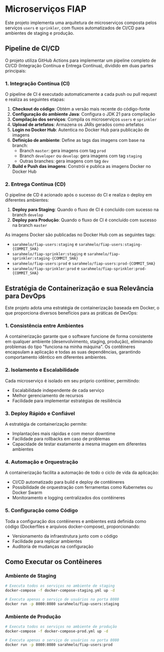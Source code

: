 # Microserviços FIAP

Este projeto implementa uma arquitetura de microserviços composta pelos serviços `users` e `sprinkler`, com fluxos automatizados de CI/CD para ambientes de staging e produção.

## Pipeline de CI/CD

O projeto utiliza GitHub Actions para implementar um pipeline completo de CI/CD (Integração Contínua e Entrega Contínua), dividido em duas partes principais:

### 1. Integração Contínua (CI)

O pipeline de CI é executado automaticamente a cada push ou pull request e realiza as seguintes etapas:

1. **Checkout do código**: Obtém a versão mais recente do código-fonte
2. **Configuração do ambiente Java**: Configura o JDK 21 para compilação
3. **Compilação dos serviços**: Compila os microserviços `users` e `sprinkler`
4. **Upload de artefatos**: Armazena os JARs gerados como artefatos
5. **Login no Docker Hub**: Autentica no Docker Hub para publicação de imagens
6. **Definição de ambiente**: Define as tags das imagens com base na branch:
   - Branch `master`: gera imagens com tag `prod`
   - Branch `developer` ou `develop`: gera imagens com tag `staging`
   - Outras branches: gera imagens com tag `dev`
7. **Build e Push das imagens**: Constrói e publica as imagens Docker no Docker Hub

### 2. Entrega Contínua (CD)

O pipeline de CD é acionado após o sucesso do CI e realiza o deploy em diferentes ambientes:

1. **Deploy para Staging**: Quando o fluxo de CI é concluído com sucesso na branch `develop`
2. **Deploy para Produção**: Quando o fluxo de CI é concluído com sucesso na branch `master`

As imagens Docker são publicadas no Docker Hub com as seguintes tags:
- `sarahmelo/fiap-users:staging` e `sarahmelo/fiap-users:staging-{COMMIT_SHA}`
- `sarahmelo/fiap-sprinkler:staging` e `sarahmelo/fiap-sprinkler:staging-{COMMIT_SHA}`
- `sarahmelo/fiap-users:prod` e `sarahmelo/fiap-users:prod-{COMMIT_SHA}`
- `sarahmelo/fiap-sprinkler:prod` e `sarahmelo/fiap-sprinkler:prod-{COMMIT_SHA}`

## Estratégia de Containerização e sua Relevância para DevOps

Este projeto adota uma estratégia de containerização baseada em Docker, o que proporciona diversos benefícios para as práticas de DevOps:

### 1. Consistência entre Ambientes

A containerização garante que o software funcione de forma consistente em qualquer ambiente (desenvolvimento, staging, produção), eliminando problemas do tipo "funciona na minha máquina". Os contêineres encapsulam a aplicação e todas as suas dependências, garantindo comportamento idêntico em diferentes ambientes.

### 2. Isolamento e Escalabilidade

Cada microserviço é isolado em seu próprio contêiner, permitindo:
- Escalabilidade independente de cada serviço
- Melhor gerenciamento de recursos
- Facilidade para implementar estratégias de resiliência

### 3. Deploy Rápido e Confiável

A estratégia de containerização permite:
- Implantações mais rápidas e com menor downtime
- Facilidade para rollbacks em caso de problemas
- Capacidade de testar exatamente a mesma imagem em diferentes ambientes

### 4. Automação e Orquestração

A containerização facilita a automação de todo o ciclo de vida da aplicação:
- CI/CD automatizado para build e deploy de contêineres
- Possibilidade de orquestração com ferramentas como Kubernetes ou Docker Swarm
- Monitoramento e logging centralizados dos contêineres

### 5. Configuração como Código

Toda a configuração dos contêineres e ambientes está definida como código (Dockerfiles e arquivos docker-compose), proporcionando:
- Versionamento da infraestrutura junto com o código
- Facilidade para replicar ambientes
- Auditoria de mudanças na configuração

## Como Executar os Contêineres

### Ambiente de Staging

```bash
# Executa todos os serviços no ambiente de staging
docker-compose -f docker-compose-staging.yml up -d

# Executa apenas o serviço de usuários na porta 8080
docker run -p 8080:8080 sarahmelo/fiap-users:staging
```

### Ambiente de Produção

```bash
# Executa todos os serviços no ambiente de produção
docker-compose -f docker-compose-prod.yml up -d

# Executa apenas o serviço de usuários na porta 8080
docker run -p 8080:8080 sarahmelo/fiap-users:prod
```
